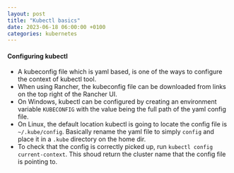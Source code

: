 ```yaml
---
layout: post
title: "Kubectl basics"
date: 2023-06-18 06:00:00 +0100
categories: kubernetes
---
```


#### Configuring kubectl

* A kubeconfig file which is yaml based, is one of the ways to configure the context of kubectl tool.
* When using Rancher, the kubeconfig file can be downloaded from links on the top right of the Rancher UI.
* On Windows, kubectl can be configured by creating an environment variable `KUBECONFIG` with the value being the full path of the yaml config file.
* On Linux, the default location kubectl is going to locate the config file is `~/.kube/config`.  Basically rename the yaml file to simply `config` and place it in a `.kube` directory on the home dir.
* To check that the config is correctly picked up, run `kubectl config current-context`.  This shoud return the cluster name that the config file is pointing to.



